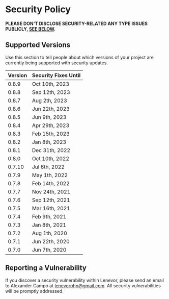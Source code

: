 # Security Policy

**PLEASE DON'T DISCLOSE SECURITY-RELATED ANY TYPE ISSUES PUBLICLY, [SEE BELOW](#reporting-a-vulnerability).**

## Supported Versions

Use this section to tell people about which versions of your project are
currently being supported with security updates.

| Version | Security Fixes Until |
| ------- | -------------------- |
| 0.8.9   | Oct 10th, 2023       |
| 0.8.8   | Sep 12th, 2023       |
| 0.8.7   | Aug 2th, 2023        |
| 0.8.6   | Jun 22th, 2023       |
| 0.8.5   | Jun 9th, 2023        |
| 0.8.4   | Apr 29th, 2023       |
| 0.8.3   | Feb 15th, 2023       |
| 0.8.2   | Jan 8th, 2023        |
| 0.8.1   | Dec 31th, 2022       |
| 0.8.0   | Oct 10th, 2022       |
| 0.7.10  | Jul 6th, 2022        |
| 0.7.9   | May 1th, 2022        |
| 0.7.8   | Feb 14th, 2022       |
| 0.7.7   | Nov 24th, 2021       |
| 0.7.6   | Sep 12th, 2021       |
| 0.7.5   | Mar 16th, 2021       |
| 0.7.4   | Feb 9th, 2021        |
| 0.7.3   | Jan 8th, 2021        |
| 0.7.2   | Aug 1th, 2020        |
| 0.7.1   | Jun 22th, 2020       |
| 0.7.0   | Jun 7th, 2020        |

## Reporting a Vulnerability

If you discover a security vulnerability within Lenevor, please send an email to Alexander Campo at lenevorphp@gmail.com. All security vulnerabilities will be promptly addressed.
